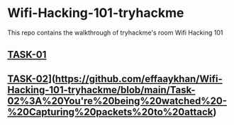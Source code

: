 # Wifi-Hacking-101-tryhackme
This repo contains the walkthrough of tryhackme's room Wifi Hacking 101

## [TASK-01](https://github.com/effaaykhan/Wifi-Hacking-101-tryhackme/blob/main/Task-01%3A%20Introduction)

## [TASK-02]([https://github.com/effaaykhan/Wifi-Hacking-101-tryhackme/blob/main/Task-2%3A%20You're%20being%20watched%20-%20Capturing%20packets%20to%20attack)](https://github.com/effaaykhan/Wifi-Hacking-101-tryhackme/blob/main/Task-02%3A%20You're%20being%20watched%20-%20Capturing%20packets%20to%20attack)
